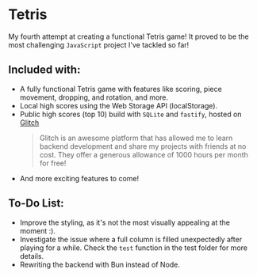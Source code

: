 # Tetris
My fourth attempt at creating a functional Tetris game! It proved to be the most challenging `JavaScript` project I've tackled so far! 

## Included with:

  - A fully functional Tetris game with features like scoring, piece movement, dropping, and rotation, and more.
  - Local high scores using the Web Storage API (localStorage).
  - Public high scores (top 10) build with `SQLite` and `fastify`, hosted on [Glitch](https://glitch.com/)
    > Glitch is an awesome platform that has allowed me to learn backend development and share my projects with friends at no cost. They offer a generous allowance of 1000 hours per month for free!
  - And more exciting features to come!

## To-Do List:

  - Improve the styling, as it's not the most visually appealing at the moment :).
  - Investigate the issue where a full column is filled unexpectedly after playing for a while. Check the `test` function in the test folder for more details.
  - Rewriting the backend with Bun instead of Node.

